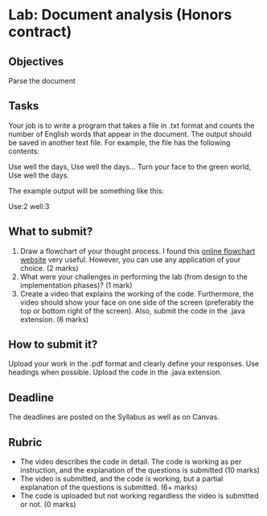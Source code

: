 # Lab: Document analysis (Honors contract)

## Objectives
Parse the document

## Tasks
Your job is to write a program that takes a file in .txt format and counts the number of English words that appear in the document. The output should be saved in another text file. For example, the file has the following contents:

Use well the days,
Use well the days...
Turn your face to the green world,
Use well the days.

The example output will be something like this:

Use:2
well:3

## What to submit?
1. Draw a flowchart of your thought process. I found this [online flowchart website](http://www.draw.io) very useful. However, you can use any application of your choice. (2 marks)
2. What were your challenges in performing the lab (from design to the implementation phases)? (1 mark)
3. Create a video that explains the working of the code. Furthermore, the video should show your face on one side of the screen (preferably the top or bottom right of the screen). Also, submit the code in the .java extension. (6 marks)

## How to submit it?
Upload your work in the .pdf format and clearly define your responses. Use headings when possible. Upload the code in the .java extension.

## Deadline
The deadlines are posted on the Syllabus as well as on Canvas.

## Rubric
- The video describes the code in detail. The code is working as per instruction, and the explanation of the questions is submitted (10 marks)
- The video is submitted, and the code is working, but a partial explanation of the questions is submitted. (6+ marks)
- The code is uploaded but not working regardless the video is submitted or not. (0 marks)
